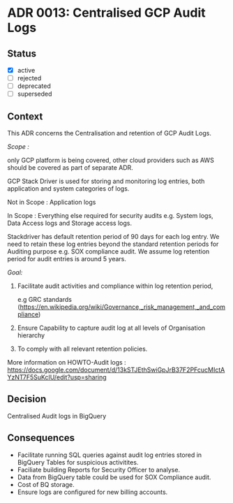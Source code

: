 <!-- File format ddr/ddr-0000-project-keyword-YYYY-MM-DD.md -->

# ADR 0013: Centralised GCP Audit Logs

## Status

- [x] active
- [ ] rejected
- [ ] deprecated
- [ ] superseded

## Context

This ADR concerns the Centralisation and retention of GCP Audit Logs. 

*Scope :*

only GCP platform is being covered, other cloud providers such as AWS should be covered as part of separate ADR.

GCP Stack Driver is used for storing and monitoring log entries,
both application and system categories of logs.

Not in Scope : Application logs 

In Scope : Everything else required for security audits e.g. System logs, Data Access logs and Storage access logs.

Stackdriver has default retention period of 90 days for each log entry.
We need to retain these log entries beyond the standard retention periods 
for Auditing purpose e.g. SOX compliance audit. 
We assume log retention period for audit entries is around 5 years. 

  
*Goal:*  
1. Facilitate audit activities and compliance within log retention period, 

   e.g GRC standards (https://en.wikipedia.org/wiki/Governance,_risk_management,_and_compliance)  

1. Ensure Capability to capture audit log at all levels of Organisation hierarchy

1. To comply with all relevant retention policies.  

More information on HOWTO-Audit logs : https://docs.google.com/document/d/13kSTJEthSwiGpJrB37F2PFcucMIctAYzNT7F5SuKcIU/edit?usp=sharing

## Decision
   Centralised Audit logs in BigQuery

## Consequences
   - Facilitate running SQL queries against audit log entries stored in BigQuery Tables for suspicious activitites.
   - Faciliate building Reports for Security Officer to analyse.
   - Data from BigQuery table could be used for SOX Compliance audit.
   - Cost of BQ storage.
   - Ensure logs are configured for new billing accounts. 
 

